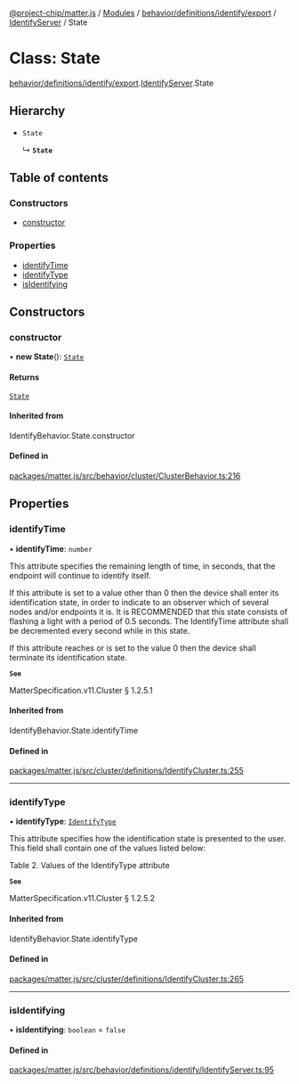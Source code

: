 [@project-chip/matter.js](../README.md) / [Modules](../modules.md) / [behavior/definitions/identify/export](../modules/behavior_definitions_identify_export.md) / [IdentifyServer](../modules/behavior_definitions_identify_export.IdentifyServer.md) / State

# Class: State

[behavior/definitions/identify/export](../modules/behavior_definitions_identify_export.md).[IdentifyServer](../modules/behavior_definitions_identify_export.IdentifyServer.md).State

## Hierarchy

- `State`

  ↳ **`State`**

## Table of contents

### Constructors

- [constructor](behavior_definitions_identify_export.IdentifyServer.State.md#constructor)

### Properties

- [identifyTime](behavior_definitions_identify_export.IdentifyServer.State.md#identifytime)
- [identifyType](behavior_definitions_identify_export.IdentifyServer.State.md#identifytype)
- [isIdentifying](behavior_definitions_identify_export.IdentifyServer.State.md#isidentifying)

## Constructors

### constructor

• **new State**(): [`State`](behavior_definitions_identify_export.IdentifyServer.State.md)

#### Returns

[`State`](behavior_definitions_identify_export.IdentifyServer.State.md)

#### Inherited from

IdentifyBehavior.State.constructor

#### Defined in

[packages/matter.js/src/behavior/cluster/ClusterBehavior.ts:216](https://github.com/project-chip/matter.js/blob/2d9f2165d2672864fda3496a6d0d5f93597f82c6/packages/matter.js/src/behavior/cluster/ClusterBehavior.ts#L216)

## Properties

### identifyTime

• **identifyTime**: `number`

This attribute specifies the remaining length of time, in seconds, that the endpoint will continue to
identify itself.

If this attribute is set to a value other than 0 then the device shall enter its identification state,
in order to indicate to an observer which of several nodes and/or endpoints it is. It is RECOMMENDED
that this state consists of flashing a light with a period of 0.5 seconds. The IdentifyTime attribute
shall be decremented every second while in this state.

If this attribute reaches or is set to the value 0 then the device shall terminate its identification
state.

**`See`**

MatterSpecification.v11.Cluster § 1.2.5.1

#### Inherited from

IdentifyBehavior.State.identifyTime

#### Defined in

[packages/matter.js/src/cluster/definitions/IdentifyCluster.ts:255](https://github.com/project-chip/matter.js/blob/2d9f2165d2672864fda3496a6d0d5f93597f82c6/packages/matter.js/src/cluster/definitions/IdentifyCluster.ts#L255)

___

### identifyType

• **identifyType**: [`IdentifyType`](../enums/cluster_export.Identify.IdentifyType.md)

This attribute specifies how the identification state is presented to the user. This field shall contain
one of the values listed below:

Table 2. Values of the IdentifyType attribute

**`See`**

MatterSpecification.v11.Cluster § 1.2.5.2

#### Inherited from

IdentifyBehavior.State.identifyType

#### Defined in

[packages/matter.js/src/cluster/definitions/IdentifyCluster.ts:265](https://github.com/project-chip/matter.js/blob/2d9f2165d2672864fda3496a6d0d5f93597f82c6/packages/matter.js/src/cluster/definitions/IdentifyCluster.ts#L265)

___

### isIdentifying

• **isIdentifying**: `boolean` = `false`

#### Defined in

[packages/matter.js/src/behavior/definitions/identify/IdentifyServer.ts:95](https://github.com/project-chip/matter.js/blob/2d9f2165d2672864fda3496a6d0d5f93597f82c6/packages/matter.js/src/behavior/definitions/identify/IdentifyServer.ts#L95)

